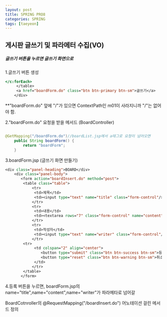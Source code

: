 ```yaml
---
layout: post
title: SPRING PRO8
categories: SPRING
tags: [taeyeon]
---
```



## 게시판 글쓰기 및 파라메터 수집(VO)

<h5>글쓰기 버튼을 누르면 글쓰기 화면으로</h5>

1.글쓰기 버튼 생성
```1=boardList.jsp
</c:forEach>
     </table>
     <a href="boardForm.do" class="btn btn-primary btn-sm">글쓰기</a> 
    </div>
```

**"boardForm.do" 앞에 "/"가 있으면 ContextPath인 m01이 사라지니까 "/"는 없어야 함.

2."boardForm.do" 요청을 받을 메서드 (BoardController)


```2=BoardController.java

@GetMapping("/boardForm.do")//boardList.jsp에서 a태그로 요청이 넘어오면
	public String boardForm() {
		return "boardForm";
	}
```

3.boardForm.jsp (글쓰기 화면 만들기)

```3=boardForm.jsp
<div class="panel-heading">BOARD</div>
    <div class="panel-body">
       <form action="boardInsert.do" method="post">
    	<table class="table">
    		<tr>
    		 <td>제목</td>
    		 <td><input type="text" name="title" class="form-control"/></td>
    		</tr>
    		<tr>
    		 <td>내용</td>
    		 <td><textarea rows="7" class="form-control" name="content"/></td>
    		</tr>
    		<tr>
    		 <td>작성자</td>
    		 <td><input type="text" name="writer" class="form-control"/></td>
    		</tr>
        <tr>
    		 <td colspan="2" align="center">
    		 	<button type="submit" class="btn btn-success btn-sm">등록</button>
    		 	<button type="reset" class="btn btn-warning btn-sm">취소</button>
    		 </td>
    		</tr>
    	</table>
       </form>
```

4.등록 버튼을 누르면, boardForm.jsp의 name="title",name="content",name="writer"가 파라메타로 넘어갈

BoardCotnroller의 @RequestMapping("/boardInsert.do") 어노테이션 걸린 메서드 정의



















